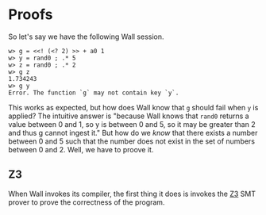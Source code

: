 # Proofs

So let's say we have the following Wall session.

```
w> g = <<! (<? 2) >> + a0 1
w> y = rand0 ; .* 5
w> z = rand0 ; .* 2
w> g z
1.734243
w> g y
Error. The function `g` may not contain key `y`.
```

This works as expected, but how does Wall know that `g` should fail when `y` is applied?  The intuitive answer is "because Wall knows that `rand0` returns a value between 0 and 1, so y is between 0 and 5, so it may be greater than 2 and thus g cannot ingest it."  But how do we *know* that there exists a number between 0 and 5 such that the number does not exist in the set of numbers between 0 and 2.  Well, we have to proove it.

## Z3

When Wall invokes its compiler, the first thing it does is invokes the [Z3](https://github.com/Z3Prover/z3) SMT prover to prove the correctness of the program.
